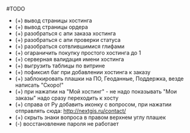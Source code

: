 #TODO

- (+) вывод страницы хостинга 
- (+) вывод страницы ордера
- (+) разобраться с апи заказа хостинга
- (+) разобраться с апи проверки статуса
- (+) разобраться сотвлившимися глифами
- (+) огараничить покупку простого хостинга до 1 
- (+) серверная валидация имени хостинга
- (+) выгрузить таблицы по витрине
- (+) пофиксил баг при добавлении хостинга к заказу
- (+) заблокировать плашки на ПО, Геоданные, Поддержка, везде написать "Скоро!"
- (+) при нажатии на "Мой хостинг" - не надо показывать "Мои заказы" надо сразу переходить к хосту
- (+) справа от Ру добавить иконку с вопросом, при нажатии отправлять сюда: http://nextgis.ru/contact/
- (+) скрыть знаки вопроса в правом верхнем углу плашек
- (-) восстановление пароля не работает
